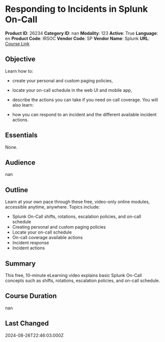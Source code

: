 # Responding to Incidents in Splunk On-Call

**Product ID**: 26234
**Category ID**: nan
**Modality**: 123
**Active**: True
**Language**: en
**Product Code**: IRSOC
**Vendor Code**: SP
**Vendor Name**: Splunk
**URL**: [Course Link](https://www.fastlaneus.com/product/splunk-irsoc)

## Objective
Learn how to:


- create your personal and custom paging policies,
- locate your on-call schedule in the web UI and mobile app,
- describe the actions you can take if you need on call coverage.
You will also learn:

 
- how you can respond to an incident and the different available incident actions.

## Essentials
None.

## Audience
nan

## Outline
Learn at your own pace through these free, video-only online modules, accessible anytime, anywhere. 
Topics include:


- Splunk On-Call shifts, rotations, escalation policies, and on-call schedule
- Creating personal and custom paging policies
- Locate your on-call schedule
- On-call coverage available actions
- Incident response
- Incident actions

## Summary
This free, 10-minute eLearning video explains basic Splunk On-Call concepts such as shifts, rotations, escalation policies, and on-call schedule.

## Course Duration
nan

## Last Changed
2024-08-26T22:46:03.000Z
